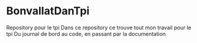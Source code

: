 # BonvallatDanTpi
Repository pour le tpi 
Dans ce repository ce trouve tout mon travail pour le tpi
Du journal de bord au code, en passant par la documentation
